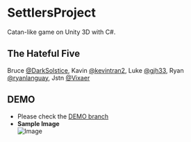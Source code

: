 # SettlersProject
Catan-like game on Unity 3D with C#.
  
## The Hateful Five ##  
Bruce [@DarkSolstice](https://github.com/DarkSolstice), Kavin [@kevintran2](https://github.com/kevintran2), Luke  [@gjh33](https://github.com/gjh33), Ryan  [@ryanlanguay](https://github.com/ryanlanguay), Jstn  [@Vixaer](https://github.com/Vixaer)  
  
## DEMO ##
+ Please check the [DEMO branch](https://github.com/Vixaer/SettlersProject/tree/Demo-Full)  
+ __Sample Image__  
![Image](http://i.imgur.com/vgPHPRR.png)
